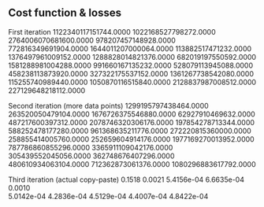 ## Cost function & losses

First iteration
1122340117151744.0000
1022168527798272.0000
2764006070681600.0000
978207457148928.0000
772816349691904.0000
1644011207000064.0000
113882517471232.0000
1376497961009152.0000
1288828014821376.0000
682019197550592.0000
1581288981004288.0000
991660167135232.0000
528079113945088.0000
458238113873920.0000
327322175537152.0000
1361267738542080.0000
115255740989440.0000
1050870116515840.0000
2128837987008512.0000
227129648218112.0000

Second iteration (more data points)
1299195797438464.0000
263520050479104.0000
1676726375546880.0000
62927910469632.0000
487217600397312.0000
2078746320306176.0000
197854278713344.0000
588252478177280.0000
961368635211776.0000
272220815360000.0000
258855414005760.0000
252659604914176.0000
1977169270013952.0000
787786860855296.0000
3365911109042176.0000
305439552045056.0000
362748676407296.0000
480610934063104.0000
712362873061376.0000
1080296883617792.0000

Third iteration (actual copy-paste)
0.1518 
0.0021
5.4156e-04
6.6635e-04
0.0010  
5.0142e-04
4.2836e-04
4.5129e-04
4.4007e-04
4.8422e-04
